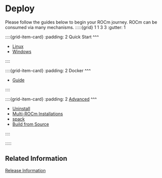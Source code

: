 # Deploy

Please follow the guides below to begin your ROCm journey. ROCm can be consumed
via many mechanisms.
:::::{grid} 1 1 3 3
:gutter: 1

::::{grid-item-card}
:padding: 2
Quick Start
^^^

- [Linux](quick_start)
- [Windows](hip_sdk_install_win/hip_sdk_install_win)

::::

::::{grid-item-card}
:padding: 2
Docker
^^^

- [Guide](deploy/docker)

::::

::::{grid-item-card}
:padding: 2
[Advanced](deploy/advanced)
^^^

- [Uninstall](deploy/advanced/uninstall)
- [Multi-ROCm Installations](deploy/advanced/multi)
- [spack](deploy/advanced/spack)
- [Build from Source](deploy/advanced/build_source)

::::

:::::

## Related Information

[Release Information](release)
